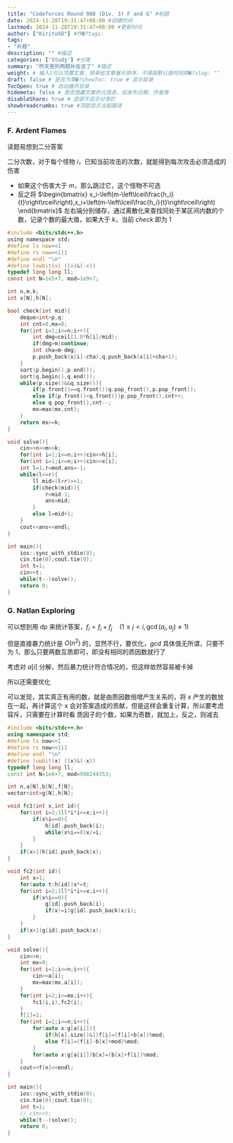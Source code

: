 ```yaml
---
title: "Codeforces Round 988 (Div. 3) F and G" #标题
date: 2024-11-28T19:31:47+08:00 #创建时间
lastmod: 2024-11-28T19:31:47+08:00 #更新时间
author: ["KiritoXD"] #作�?tags: 
tags:
- "补题"
description: "" #描述
categories: ['Study'] #分类
summary: "昨天差的两题补在这了" #描述
weight: # 输入1可以顶置文章，用来给文章展示排序，不填就默认按时间排�?slug: ""
draft: false # 是否为草�?showToc: true # 显示目录
TocOpen: true # 自动展开目录
hidemeta: false # 是否隐藏文章的元信息，如发布日期、作者等
disableShare: true # 底部不显示分享栏
showbreadcrumbs: true #顶部显示当前路径
---
```

### F. Ardent Flames

读题易想到二分答案

二分次数，对于每个怪物 $i$，已知当前攻击的次数，就能得到每次攻击必须造成的伤害

+   如果这个伤害大于 $m$，那么跳过它，这个怪物不可选
+   反之将 $\begin{bmatrix}
x_i-\left(m-\left\lceil\frac{h_i}{t}\right\rceil\right),x_i+\left(m-\left\lceil\frac{h_i}{t}\right\rceil\right)
\end{bmatrix}$ 左右端分别储存，通过离散化来查找同处于某区间内数的个数，记录个数的最大值，如果大于 $k$，当前 $check$ 即为 $1$

```c
#include <bits/stdc++.h>
using namespace std;
#define ls now<<1
#define rs now<<1|1
#define endl "\n"
#define lowbit(x) ((x)&(-x))
typedef long long ll;
const int N=1e5+7, mod=1e9+7;

int n,m,k;
int x[N],h[N];

bool check(int mid){
    deque<int>p,q;
    int cnt=0,mx=0;
    for(int i=1;i<=n;i++){
        int dmg=ceil(1.0*h[i]/mid);
        if(dmg>m)continue;
        int cha=m-dmg;
        p.push_back(x[i]-cha),q.push_back(x[i]+cha+1);
    }
    sort(p.begin(),p.end());
    sort(q.begin(),q.end());
    while(p.size()&&q.size()){
        if(p.front()==q.front())q.pop_front(),p.pop_front();
        else if(p.front()<q.front())p.pop_front(),cnt++;
        else q.pop_front(),cnt--;
        mx=max(mx,cnt);
    }
    return mx>=k;
}

void solve(){
    cin>>n>>m>>k;
    for(int i=1;i<=n;i++)cin>>h[i];
    for(int i=1;i<=n;i++)cin>>x[i];
    int l=1,r=mod,ans=-1;
    while(l<=r){
        ll mid=(l+r)>>1;
        if(check(mid)){
            r=mid-1;
            ans=mid;
        }
        else l=mid+1;
    }
    cout<<ans<<endl;
}

int main(){
    ios::sync_with_stdio(0);
    cin.tie(0);cout.tie(0);
    int t=1;
    cin>>t;
    while(t--)solve();
    return 0;
}
```

### G. Natlan Exploring

可以想到用 dp 来统计答案，$f_i = f_i + f_j \quad (1 \leq j < i, \gcd(a_i, a_j) \neq 1)$

但是直接暴力统计是 $O(n^2)$ 的，显然不行，要优化，$gcd$ 具体值无所谓，只要不为 $1$，那么只要两数互质即可，即没有相同的质因数就行了

考虑对 $a[i]$ 分解，然后暴力统计符合情况的，但这样依然容易被卡掉

所以还需要优化

可以发现，其实真正有用的数，就是由质因数倍增产生关系的，将 x 产生的数放在一起，再计算这个 x 会对答案造成的贡献，但是这样会重复计算，所以要考虑容斥，只需要在计算时看 质因子的个数，如果为奇数，就加上，反之，则减去

```cpp
#include <bits/stdc++.h>
using namespace std;
#define ls now<<1
#define rs now<<1|1
#define endl "\n"
#define lowbit(x) ((x)&(-x))
typedef long long ll;
const int N=1e6+7, mod=998244353;

int n,a[N],b[N],f[N];
vector<int>g[N],h[N];

void fc1(int x,int id){
    for(int i=2;1ll*i*i<=x;i++){
        if(x%i==0){
            h[id].push_back(i);
            while(x%i==0)x/=i;
        }
    }
    if(x>1)h[id].push_back(x);
}

void fc2(int id){
    int x=1;
    for(auto t:h[id])x*=t;
    for(int i=2;1ll*i*i<=x;i++){
        if(x%i==0){
            g[id].push_back(i);
            if(x!=i)g[id].push_back(x/i);
        }
    }
    if(x>1)g[id].push_back(x);
}

void solve(){
    cin>>n;
    int mx=0;
    for(int i=1;i<=n;i++){
        cin>>a[i];
        mx=max(mx,a[i]);
    }
    for(int i=2;i<=mx;i++){
        fc1(i,i),fc2(i);
    }
    f[1]=1;
    for(int i=1;i<=n;i++){
        for(auto x:g[a[i]]){
            if(h[x].size()&1)f[i]=(f[i]+b[x])%mod;
            else f[i]=(f[i]-b[x]+mod)%mod;
        }
        for(auto x:g[a[i]])b[x]=(b[x]+f[i])%mod;
    }
    cout<<f[n]<<endl;
}

int main(){
    ios::sync_with_stdio(0);
    cin.tie(0);cout.tie(0);
    int t=1;
    // cin>>t;
    while(t--)solve();
    return 0;
}
```